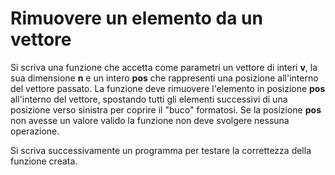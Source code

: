 # Rimuovere un elemento da un vettore

Si scriva una funzione che accetta come parametri un vettore di interi **v**, la sua dimensione **n** e un intero **pos** che rappresenti una posizione all'interno del vettore passato. La funzione deve rimuovere l'elemento in posizione **pos** all'interno del vettore, spostando tutti gli elementi successivi di una posizione verso sinistra per coprire il "buco" formatosi. Se la posizione **pos** non avesse un valore valido la funzione non deve svolgere nessuna operazione.

Si scriva successivamente un programma per testare la correttezza della funzione creata.
